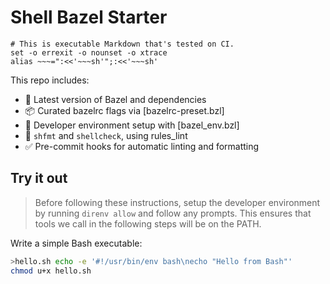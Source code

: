 # Shell Bazel Starter

    # This is executable Markdown that's tested on CI.
    set -o errexit -o nounset -o xtrace
    alias ~~~=":<<'~~~sh'";:<<'~~~sh'

This repo includes:
- 🧱 Latest version of Bazel and dependencies
- 📦 Curated bazelrc flags via [bazelrc-preset.bzl]
- 🧰 Developer environment setup with [bazel_env.bzl]
- 🎨 `shfmt` and `shellcheck`, using rules_lint
- ✅ Pre-commit hooks for automatic linting and formatting

## Try it out

> Before following these instructions, setup the developer environment by running <code>direnv allow</code> and follow any prompts.
> This ensures that tools we call in the following steps will be on the PATH.

Write a simple Bash executable:

~~~sh
>hello.sh echo -e '#!/usr/bin/env bash\necho "Hello from Bash"'
chmod u+x hello.sh
~~~

<!--
We should be able to generate BUILD files, see .aspect/cli/shell.star for the logic used

bazel run gazelle || true

# Verify that running the Bash program produces the expected output
# FIXME: wire up orion
output="$(bazel run :hello)"
[ "${output}" = "Hello from Bash" ] || {
    echo >&2 "Wanted output 'Hello from Bash' but got '${output}'"
    exit 1
}
-->